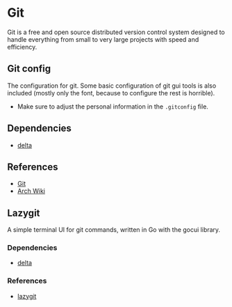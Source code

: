 # Git

Git is a free and open source distributed version control system designed to
handle everything from small to very large projects with speed and efficiency.

## Git config

The configuration for git. Some basic configuration of git
gui tools is also included (mostly only the font, because to configure the rest
is horrible).

- Make sure to adjust the personal information in the `.gitconfig` file.

## Dependencies

- [delta](https://github.com/dandavison/delta)

## References

- [Git](https://git-scm.com/)
- [Arch Wiki](https://wiki.archlinux.org/title/git)

## Lazygit

A simple terminal UI for git commands, written in Go with the gocui library.

### Dependencies

- [delta](https://github.com/dandavison/delta)

### References

- [lazygit](https://github.com/jesseduffield/lazygit)
